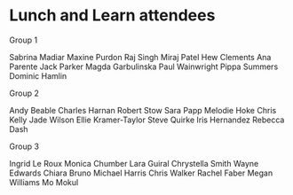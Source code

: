 # Lunch and Learn attendees

Group 1

Sabrina Madiar
Maxine Purdon
Raj Singh
Miraj Patel
Hew Clements
Ana Parente
Jack Parker
Magda Garbulinska
Paul Wainwright
Pippa Summers
Dominic Hamlin


Group 2

Andy Beable
Charles Harnan
Robert Stow
Sara Papp
Melodie Hoke
Chris Kelly
Jade Wilson
Ellie Kramer-Taylor
Steve Quirke
Iris Hernandez
Rebecca Dash


Group 3

Ingrid Le Roux
Monica Chumber
Lara Guiral
Chrystella Smith
Wayne Edwards
Chiara Bruno
Michael Harris
Chris Walker
Rachel Faber
Megan Williams
Mo Mokul